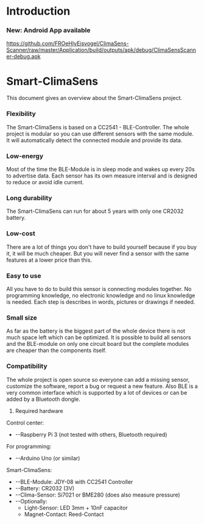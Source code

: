 # Introduction

### New: Android App available
https://github.com/FROeHlyEisvogel/ClimaSens-Scanner/raw/master/Application/build/outputs/apk/debug/ClimaSensScanner-debug.apk

# Smart-ClimaSens

This document gives an overview about the Smart-ClimaSens project.

### Flexibility

The Smart-ClimaSens is based on a CC2541 - BLE-Controller.
The whole project is modular so you can use different sensors with the same module.
It will automatically detect the connected module and provide its data.

### Low-energy

Most of the time the BLE-Module is in sleep mode and wakes up every 20s to advertise data.
Each sensor has its own measure interval and is designed to reduce or avoid idle current.

### Long durability

The Smart-ClimaSens can run for about 5 years with only one CR2032 battery.

### Low-cost

There are a lot of things you don&#39;t have to build yourself because if you buy it, it will be much cheaper. But you will never find a sensor with the same features at a lower price than this.

### Easy to use

All you have to do to build this sensor is connecting modules together.
No programming knowledge, no electronic knowledge and no linux knowledge is needed.
Each step is describes in words, pictures or drawings if needed.

### Small size

As far as the battery is the biggest part of the whole device there is not much space left which can be optimized. It is possible to build all sensors and the BLE-module on only one circuit board but the complete modules are cheaper than the components itself.

### Compatibility

The whole project is open source so everyone can add a missing sensor, customize the software, report a bug or request a new feature.
Also BLE is a very common interface which is supported by a lot of devices or can be added by a Bluetooth dongle.

1. Required hardware

Control center:

- --Raspberry Pi 3 (not tested with others, Bluetooth required)

For programming:

- --Arduino Uno (or similar)

Smart-ClimaSens:

- --BLE-Module: JDY-08 with CC2541 Controller
- --Battery: CR2032 (3V)
- --Clima-Sensor: Si7021 or BME280 (does also measure pressure)
- --Optionally:
  - Light-Sensor: LED 3mm + 10nF capacitor
  - Magnet-Contact: Reed-Contact
